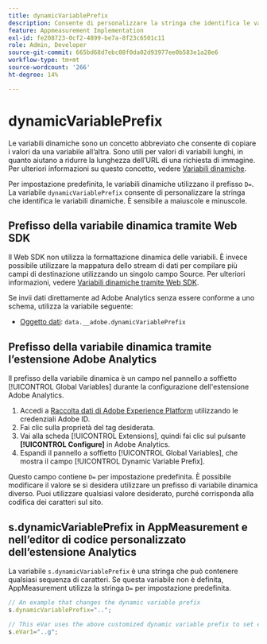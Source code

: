 ```yaml
---
title: dynamicVariablePrefix
description: Consente di personalizzare la stringa che identifica le variabili dinamiche.
feature: Appmeasurement Implementation
exl-id: fe208723-0cf2-4899-be7a-8f23c6501c11
role: Admin, Developer
source-git-commit: 665bd68d7ebc08f0da02d93977ee0b583e1a28e6
workflow-type: tm+mt
source-wordcount: '266'
ht-degree: 14%

---
```


# dynamicVariablePrefix

Le variabili dinamiche sono un concetto abbreviato che consente di copiare i valori da una variabile all’altra. Sono utili per valori di variabili lunghi, in quanto aiutano a ridurre la lunghezza dell’URL di una richiesta di immagine. Per ulteriori informazioni su questo concetto, vedere [Variabili dinamiche](../page-vars/dynamic-variables.md).

Per impostazione predefinita, le variabili dinamiche utilizzano il prefisso `D=`. La variabile `dynamicVariablePrefix` consente di personalizzare la stringa che identifica le variabili dinamiche. È sensibile a maiuscole e minuscole.

## Prefisso della variabile dinamica tramite Web SDK

Il Web SDK non utilizza la formattazione dinamica delle variabili. È invece possibile utilizzare la mappatura dello stream di dati per compilare più campi di destinazione utilizzando un singolo campo Source. Per ulteriori informazioni, vedere [Variabili dinamiche tramite Web SDK](../page-vars/dynamic-variables.md#dynamic-variables-using-the-web-sdk).

Se invii dati direttamente ad Adobe Analytics senza essere conforme a uno schema, utilizza la variabile seguente:

* [Oggetto dati](/help/implement/aep-edge/data-var-mapping.md): `data.__adobe.dynamicVariablePrefix`

## Prefisso della variabile dinamica tramite l’estensione Adobe Analytics

Il prefisso della variabile dinamica è un campo nel pannello a soffietto [!UICONTROL Global Variables] durante la configurazione dell&#39;estensione Adobe Analytics.

1. Accedi a [Raccolta dati di Adobe Experience Platform](https://experience.adobe.com/data-collection) utilizzando le credenziali Adobe ID.
1. Fai clic sulla proprietà del tag desiderata.
1. Vai alla scheda [!UICONTROL Extensions], quindi fai clic sul pulsante **[!UICONTROL Configure]** in Adobe Analytics.
1. Espandi il pannello a soffietto [!UICONTROL Global Variables], che mostra il campo [!UICONTROL Dynamic Variable Prefix].

Questo campo contiene `D=` per impostazione predefinita. È possibile modificare il valore se si desidera utilizzare un prefisso di variabile dinamica diverso. Puoi utilizzare qualsiasi valore desiderato, purché corrisponda alla codifica dei caratteri sul sito.

## s.dynamicVariablePrefix in AppMeasurement e nell’editor di codice personalizzato dell’estensione Analytics

La variabile `s.dynamicVariablePrefix` è una stringa che può contenere qualsiasi sequenza di caratteri. Se questa variabile non è definita, AppMeasurement utilizza la stringa `D=` per impostazione predefinita.

```js
// An example that changes the dynamic variable prefix
s.dynamicVariablePrefix="..";

// This eVar uses the above customized dynamic variable prefix to set eVar to page URL
s.eVar1="..g";
```
